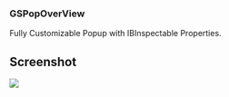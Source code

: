 
### GSPopOverView
Fully Customizable Popup with IBInspectable Properties.

## Screenshot
![]({{site.baseurl}}/GSPopOverView/blob/master/GSPopOverView%20Screenshot.png)